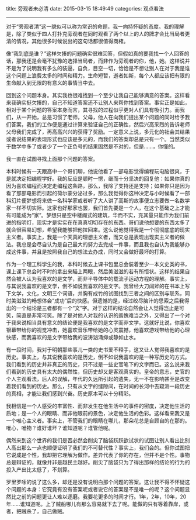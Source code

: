 title: 旁观者未必清
date: 2015-03-15 18:49:49
categories: 观点看法

---

对于“旁观者清”这一貌似可以称为常识的命题，我一向持怀疑的态度。我的理解是，除了类似于四人打扑克旁观者在同时观看了两个以上的人的牌才会比当局者更清的情况，其他很多时候说出的这句话都很值得商榷。

<!--more-->

像“我到底是谁？”这样欠揍的问题确实很难回答，但假如真的要我找一个人回答的话，那我还是会毫不犹豫的选择当局者，而非作为旁观者的你，他，她。这样说并不是为了说明我有多么的装逼，自负，目空一切，恰恰是不想让别人在对于我是谁这个问题上浪费太多的时间和精力。生命短暂，逝者如斯，每个人都应该把有限的生命献入到无限的有意义的事情当中去。

 

回到这个问题本身。其实我也很难找到一个至少让我自己能够满意的答案。这样看来我确实挺欠揍的，自己不知道答案还不让别人来帮你找到答案。事实正是如此，相对于某个问题的答案本身而言，其寻找的过程似乎更对人们具有吸引力。而我们，从一开始，总是习惯了老师，父母，他人在向我们提出某个问题的同时给予我们答案，我们的工作便是通过计算来验证自己的正确性，然后兴高采烈的告诉老师父母我们完成了，再高高兴兴的获得了奖励。一定意义上说，多元化的社会其结果或者说结果的表现形式也应该是多元的，而我们的答案却总是只有一个。当然类似于数学中多了或者少了一个正负号的结果固然是不对的，但是……，你懂的。

 

我一直在试图寻找上面那个问题的答案。

 

本科时候有一天跟高中一个哥们聊，他说他看了一部电影觉得编程玩电脑很爽，于是就决定把编程学好。我的反应是顿时一愣，继而十分坚决的回复他：如果你真的因为喜欢编程而决定走编程这条路，那么，我除了支持还是支持；如果你只是因为看了那部电影而引起的荷尔蒙分泌过多，那么我觉得你这种决定与小时候看了一部科幻片便梦想将来做一名科学家或者听了大人讲了高斯的故事便立志要做一名数学家一样不切实际。这家也好那家也罢，我们首先要是一个人，在这个基础之上才能有可能成为“家”。梦想只是空中楼阁式的建筑，华而不实，充其量只能作为我们前进的指明灯，现实才是实实在在真真切切存在的东西。哥们说他想要的东西太多了就会很容易幻想，希望我能够把他拉回来。这么说他觉得我是一个彻彻底底的现实主义者。事实上，我是一个天真的理想主义者，而又总是表现出现实主义者的做法。我总是会尽自认为是自己最大的努力去完成一件事，而且我也自认为我能够办成这件事，并且是按照我自己的想法去办成，同时又会做好最坏的打算。

 

作为一个理工科学生的我，本科时候去上课书包里总会装着至少一本文史类的书，课上课下总会时不时的拿出来瞄上两眼，然后美滋滋的若有所悟状。这样的结果自然会被人认为我喜欢的是文学，而非半导体中的载流子运动方程的理解。事实上，与其说我喜欢的是文学，倒不如说我喜欢的是文字。我曾经大刀阔斧的在书本上写下文学，文化，文明三个词语，并胸有成竹的试图找到三者之间的区别与联系，同时美滋滋的畅想体会“成功”后的快感。但遗憾的是，经过绞尽脑汁的思索之后我得出的一个结论是三者都有一个“文”字。对于这样的结论自然会让人觉得岂止是可笑，简直是非常可笑。除了是对他人对我的认识的羞愧难当之外，又得出了一个对于我来说相当具有意义的结论便是我喜欢的是文字而非文学。这就好比说，你喜欢银幕带给你的视觉冲击，她喜欢音乐带给她的心灵震撼，他喜欢游戏带给他的心理快感，而我喜欢的是文字带给我的波涛汹涌抑或静如止水。

 

有一段时间，我对于明朝那些事儿一类的史书爱不释手，这又让人觉得我喜欢的是历史。事实上，与其说我喜欢的是历史，倒不如说我喜欢的是一种写历史的方式。我们看到的历史并非真正的历史，只不过是一些史官笔下的文字而已。这么说来我们看到的历史具有太大的偶然性，但历史却又是客观真实的。皇帝的意志，史官的个人主观看法，后人的误解，年代的久远所引起的遗失，无一不在影响甚至是改变着我们看到的历史。那么，只有从文字的缝隙间，在时间的长河中去窥测一段历史的真相，才能让我们感到兴奋。历史原本可以十分精彩。

 

我相信是一个人感受的丰富性、而非发生在他生活中的事件的密度，决定他生活的质地；是一个人的眼睛、而非他眼前的景色，决定他生活的色彩。这样看来我又是一个唯心主义者。事实上，不管我们的眼睛在哪儿，那朵花总是自顾自的在那的。唯心，唯物？谁好谁坏？谁知道呢？谁管他呢。

 

偶然来到这个世界的我们是否必然会削尖了脑袋跃跃欲试状的试图让别人看出比别人高出那么一点也顺便证明了我们的不可替代性？事实上，我们会的。但你试图把它说成是个性，我却把它理解为做作。差异代表了你的存在，但并不是个性。事物总是辩证的，就像并非是越民主越好。削尖了脑袋只为了得出那样的结论的行为的投入产出比太低了，不划算。

 

罗里罗嗦的说了这么多，却还是没有说明白那个问题的答案。这让我不得不怀疑这个问题的本身：它究竟有没有答案呢或者说它的答案是不是唯一的呢？这个问题显然比之前的问题更让人难以逐磨。我要花更多的时间才行。1年，2年，10年，20年……谁知道呢。上了贼船哪儿有那么容易就下去了呢。能做的只有等着靠岸，或者，把贼杀了，自己做贼。